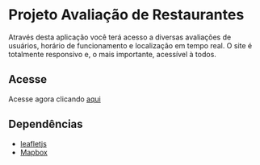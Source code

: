 # Projeto Avaliação de Restaurantes

Através desta aplicação você terá acesso a diversas avaliações de usuários, horário de funcionamento e localização em tempo real. O site é totalmente responsivo e, o mais importante, acessível à todos.

## Acesse

Acesse agora clicando [aqui](https://marcorezende.github.io/mws-restaurant-stage-1/)

## Dependências

* [leafletjs](https://leafletjs.com/)
* [Mapbox](https://www.mapbox.com/)